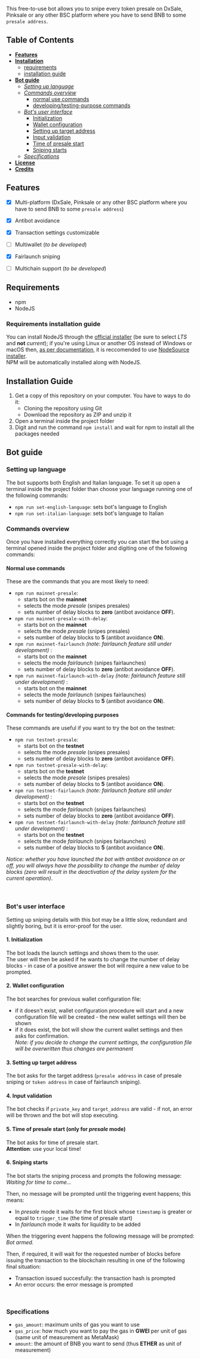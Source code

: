 

This free-to-use bot allows you to snipe every token presale on DxSale, Pinksale or any other BSC platform where you have to send BNB to some `presale address`.



## Table of Contents
* __[Features](#features)__
* __[Installation](#installation)__
  * [requirements](#requirements)
  * [installation guide](#installation_guide)
* __[Bot guide](#bot_guide)__
  * _[Setting up language](#language_setting)_
  * _[Commands overview](#commands_overview)_
    - [normal use commands](#normal_commands)
    - [developing/testing-purpose commands](#dev_commands)
  * _[Bot's user interface](#bot_interface)_
    - [Initialization](#initialization)
    - [Wallet configuration](#wallet_configuration)
    - [Setting up target address](#target_address)
    - [Input validation](#input_validation)
    - [Time of presale start](#time_settings)
    - [Sniping starts](#sniping)
  * _[Specifications](#specifics)_
* __[License](#license_link)__
* __[Credits](#credits_link)__

<a name="features"></a>
## Features
- [x] Multi-platform (DxSale, Pinksale or any other BSC platform where you have to send BNB to some `presale address`)
- [x] Antibot avoidance
- [x] Transaction settings customizable
- [ ] Multiwallet (*to be developed*)
- [x] Fairlaunch sniping
- [ ] Multichain support (*to be developed*)





<a name="installation"></a>

<a name="requirements"></a>
## Requirements
* npm
* NodeJS

### Requirements installation guide
You can install NodeJS through the [official installer](https://nodejs.org/en/download/) (be sure to select *LTS* and **not** *current*); if you're using Linux or another OS instead of Windows or macOS then, [as per documentation](https://docs.npmjs.com/downloading-and-installing-node-js-and-npm), it is reccomended to use [NodeSource installer](https://github.com/nodesource/distributions).
 </br>NPM will be automatically installed along with NodeJS.

<a name="installation_guide"></a>
## Installation Guide
<ol>
  <li>
    Get a copy of this repository on your computer. You have to ways to do it:
    <ul>
      <li>Cloning the repository using Git</li>
      <li>Download the repository as ZIP and unzip it</li>
    </ul>
  </li>
  <li>Open a terminal inside the project folder</li>
  <li>Digit and run the command <code>npm install</code> and wait for npm to install all the packages needed</li>
</ol>




<a name="bot_guide"></a>
## Bot guide


<a name="language_setting"></a>
### Setting up language
The bot supports both English and Italian language. To set it up open a terminal inside the project folder than choose your language running one of the following commands:
* `npm run set-english-language`: sets bot's language to English
* `npm run set-italian-language`: sets bot's language to Italian


<a name="commands_overview"></a>
### Commands overview
Once you have installed everything correctly you can start the bot using a terminal opened inside the project folder and digiting one of the following commands:

<a name="normal_commands"></a>
#### Normal use commands
These are the commands that you are most likely to need:

* `npm run mainnet-presale`: 
  - starts bot on the **mainnet**
  - selects the mode *presale* (snipes presales)
  - sets number of delay blocks to **zero** (antibot avoidance **OFF**).
* `npm run mainnet-presale-with-delay`: 
  - starts bot on the **mainnet**
  - selects the mode *presale* (snipes presales)
  - sets number of delay blocks to **5** (antibot avoidance **ON**).
* `npm run mainnet-fairlaunch` _(note: fairlaunch feature still under development)_ : 
  - starts bot on the **mainnet**
  - selects the mode *fairlaunch* (snipes fairlaunches)
  - sets number of delay blocks to **zero** (antibot avoidance **OFF**).
* `npm run mainnet-fairlaunch-with-delay` _(note: fairlaunch feature still under development)_ : 
  - starts bot on the **mainnet**
  - selects the mode *fairlaunch* (snipes fairlaunches)
  - sets number of delay blocks to **5** (antibot avoidance **ON**).


<a name="dev_commands"></a>
#### Commands for testing/developing purposes
These commands are useful if you want to try the bot on the testnet:
* `npm run testnet-presale`: 
  - starts bot on the **testnet**
  - selects the mode *presale* (snipes presales)
  - sets number of delay blocks to **zero** (antibot avoidance **OFF**).
* `npm run testnet-presale-with-delay`: 
  - starts bot on the **testnet**
  - selects the mode *presale* (snipes presales)
  - sets number of delay blocks to **5** (antibot avoidance **ON**).
* `npm run testnet-fairlaunch` _(note: fairlaunch feature still under development)_ : 
  - starts bot on the **testnet**
  - selects the mode *fairlaunch* (snipes fairlaunches)
  - sets number of delay blocks to **zero** (antibot avoidance **OFF**).
* `npm run testnet-fairlaunch-with-delay` _(note: fairlaunch feature still under development)_ : 
  - starts bot on the **testnet**
  - selects the mode *fairlaunch* (snipes fairlaunches)
  - sets number of delay blocks to **5** (antibot avoidance **ON**).

_Notice: whether you have launched the bot with antibot avoidance on or off, you will always have the possibility to change the number of delay blocks (zero will result in the deactivation of the delay system for the current operation)_.
</br></br></br>

<a name="bot_interface"></a>
### Bot's user interface
Setting up sniping details with this bot may be a little slow, redundant and slightly boring, but it is error-proof for the user.

<a name="initialization"></a>
#### 1. Initialization
The bot loads the launch settings and shows them to the user. </br>
The user will then be asked if he wants to change the number of delay blocks - in case of a positive answer the bot will require a new value to be prompted.

<a name="wallet_configuration"></a>
#### 2. Wallet configuration
The bot searches for previous wallet configuration file:
* if it doesn't exist, wallet configuration procedure will start and a new configuration file will be created - the new wallet settings will then be shown
* if it does exist, the bot will show the current wallet settings and then asks for confirmation. </br> _Note: if you decide to change the current settings, the configuration file will be overwritten thus changes are permanent_

<a name="target_address"></a>
#### 3. Setting up target address
The bot asks for the target address (`presale address` in case of presale sniping or `token address` in case of fairlaunch sniping).

<a name="input_validation"></a>
#### 4. Input validation
The bot checks if `private_key` and `target_address` are valid - if not, an error will be thrown and the bot will stop executing.

<a name="time_settings"></a>
#### 5. Time of presale start (only for _presale_ mode)
The bot asks for time of presale start. </br>
**Attention**: use your local time!

<a name="sniping"></a>
#### 6. Sniping starts
The bot starts the sniping process and prompts the following message: </br>
_Waiting for time to come..._

Then, no message will be prompted until the triggering event happens; this means:
* In _presale_ mode it waits for the first block whose `timestamp` is greater or equal to `trigger_time` (the time of presale start)
* In _fairlaunch_ mode it waits for liquidity to be added

When the triggering event happens the following message will be prompted: </br>
_Bot armed._

Then, if required, it will wait for the requested number of blocks before issuing the transaction to the blockchain resulting in one of the following final situation:
* Transaction issued succesfully: the transaction hash is prompted
* An error occurs: the error message is prompted
</br>

<a name="specifics"></a>
### Specifications
* `gas_amount`: maximum units of gas you want to use
* `gas_price`: how much you want to pay the gas in **GWEI** per unit of gas (same unit of measurement as MetaMask)
* `amount`: the amount of BNB you want to send (thus **ETHER** as unit of measurement)
</br>


